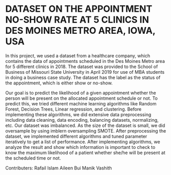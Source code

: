 # DATASET ON THE APPOINTMENT NO-SHOW RATE AT 5 CLINICS IN DES MOINES METRO AREA, IOWA, USA 

In this project, we used a dataset from a healthcare company, which contains the data of appointments scheduled in the Des Moines Metro area for 5 different clinics in 2018. The dataset was provided to the School of Business of Missouri State University in April 2019 for use of MBA students in doing a business case study. The dataset has the label as the status of the appointment, which is either show or no-show.

Our goal is to predict the likelihood of a given appointment whether the person will be present on the allocated appointment schedule or not. To predict this, we tried different machine learning algorithms like Random Forest, Decision Trees,  Linear regression, and clustering. Before implementing these algorithms, we did extensive data preprocessing including data cleaning, data encoding, balancing datasets, normalizing, etc. Our dataset was imbalanced. As the size of the dataset is small, we did oversample by using imblern oversampling SMOTE. After preprocessing the dataset, we implemented different algorithms and tuned parameter iteratively to get a list of performance. After implementing algorithms, we analyze the result and show which information is important to check to know the maximum likelihood of a patient whether she/he will be present at the scheduled time or not. 

Contributers:
Rafail Islam
Aileen Bui
Manik Vashith 
